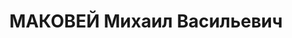 ---
title: МАКОВЕЙ Михаил Васильевич
description: "1897 р., с. Федорівка Котовського р-ну Одеської обл., українець, освіта\
  \ початкова, член ВКП(б) з 1920 р. по 1936 р. Проживав у м. Кам’янці-Подільському,\
  \ директор МТС. \n  Заарештований 08.09.37. Звинувачення: член контрреволюційної\
  \ організації. Військколегією Верховного Суду СРСР 27.12.37 засуджений до розстрілу.\
  \ Вирок виконаний. \n  Реабілітований військколегією Верховного Суду СРСР 30.01.58."
---
